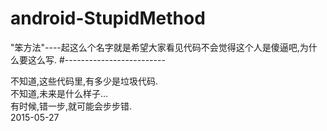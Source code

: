 # android-StupidMethod
"笨方法"----起这么个名字就是希望大家看见代码不会觉得这个人是傻逼吧,为什么要这么写.
#-------------------------


不知道,这些代码里,有多少是垃圾代码.
<br>不知道,未来是什么样子...
<br>有时候,错一步,就可能会步步错.
<br>2015-05-27
